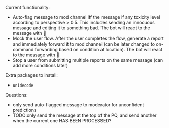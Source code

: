 Current functionality:
- Auto-flag message to mod channel iff the message if any toxicity level according to perspective > 0.5. This includes sending an innocuous message and editing it to something bad. The bot will react to the message with 🤬
- Mock the user flow. After the user completes the flow, generate a report and immediately forward it to mod channel (can be later changed to on-command forwarding based on condition at location). The bot will react to the message with 🛑
- Stop a user from submitting multiple reports on the same message  (can add more conditions later)

Extra packages to install:
- `unidecode`
  
Questions:
- only send auto-flagged message to moderator for unconfident predictions
- TODO:only send the message at the top of the PQ, and send another when the current one HAS BEEN PROCESSED?